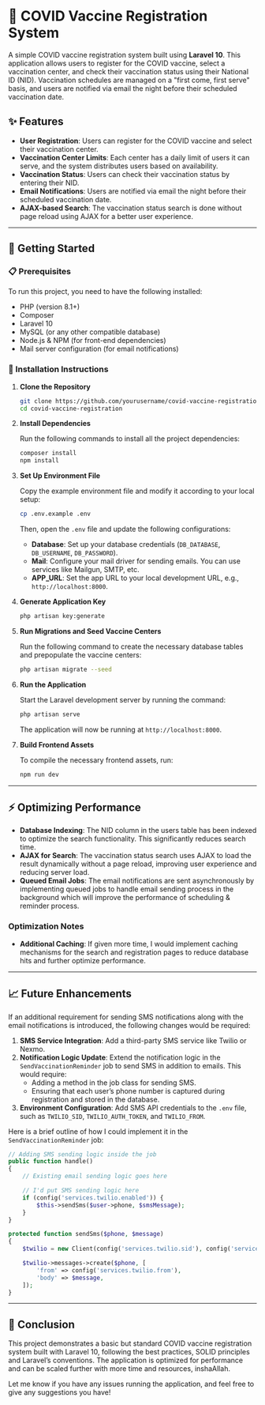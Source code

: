 # 🏥 COVID Vaccine Registration System

A simple COVID vaccine registration system built using **Laravel 10**. This application allows users to register for the COVID vaccine, select a vaccination center, and check their vaccination status using their National ID (NID). Vaccination schedules are managed on a "first come, first serve" basis, and users are notified via email the night before their scheduled vaccination date.

## ✨ Features

- **User Registration**: Users can register for the COVID vaccine and select their vaccination center.
- **Vaccination Center Limits**: Each center has a daily limit of users it can serve, and the system distributes users based on availability.
- **Vaccination Status**: Users can check their vaccination status by entering their NID.
- **Email Notifications**: Users are notified via email the night before their scheduled vaccination date.
- **AJAX-based Search**: The vaccination status search is done without page reload using AJAX for a better user experience.

---

## 🚀 Getting Started

### 📋 Prerequisites

To run this project, you need to have the following installed:

- PHP (version 8.1+)
- Composer
- Laravel 10
- MySQL (or any other compatible database)
- Node.js & NPM (for front-end dependencies)
- Mail server configuration (for email notifications)

### 🔧 Installation Instructions

1. **Clone the Repository**

   ```bash
   git clone https://github.com/yourusername/covid-vaccine-registration.git
   cd covid-vaccine-registration
   ```

2. **Install Dependencies**

   Run the following commands to install all the project dependencies:

   ```bash
   composer install
   npm install
   ```

3. **Set Up Environment File**

   Copy the example environment file and modify it according to your local setup:

   ```bash
   cp .env.example .env
   ```

   Then, open the `.env` file and update the following configurations:

   - **Database**: Set up your database credentials (`DB_DATABASE`, `DB_USERNAME`, `DB_PASSWORD`).
   - **Mail**: Configure your mail driver for sending emails. You can use services like Mailgun, SMTP, etc.
   - **APP_URL**: Set the app URL to your local development URL, e.g., `http://localhost:8000`.

4. **Generate Application Key**

   ```bash
   php artisan key:generate
   ```

5. **Run Migrations and Seed Vaccine Centers**

   Run the following command to create the necessary database tables and prepopulate the vaccine centers:

   ```bash
   php artisan migrate --seed
   ```

6. **Run the Application**

   Start the Laravel development server by running the command:

   ```bash
   php artisan serve
   ```

   The application will now be running at `http://localhost:8000`.

7. **Build Frontend Assets**

   To compile the necessary frontend assets, run:

   ```bash
   npm run dev
   ```

---

## ⚡ Optimizing Performance

- **Database Indexing**: The NID column in the users table has been indexed to optimize the search functionality. This significantly reduces search time.
- **AJAX for Search**: The vaccination status search uses AJAX to load the result dynamically without a page reload, improving user experience and reducing server load.
- **Queued Email Jobs**: The email notifications are sent asynchronously by implementing queued jobs to handle email sending process in the background which will improve the performance of scheduling & reminder process.

### Optimization Notes

- **Additional Caching**: If given more time, I would implement caching mechanisms for the search and registration pages to reduce database hits and further optimize performance.

---

## 📈 Future Enhancements

If an additional requirement for sending SMS notifications along with the email notifications is introduced, the following changes would be required:

1. **SMS Service Integration**: Add a third-party SMS service like Twilio or Nexmo.
2. **Notification Logic Update**: Extend the notification logic in the `SendVaccinationReminder` job to send SMS in addition to emails. This would require:
   - Adding a method in the job class for sending SMS.
   - Ensuring that each user’s phone number is captured during registration and stored in the database.
3. **Environment Configuration**: Add SMS API credentials to the `.env` file, such as `TWILIO_SID`, `TWILIO_AUTH_TOKEN`, and `TWILIO_FROM`.

Here is a brief outline of how I could implement it in the `SendVaccinationReminder` job:

```php
// Adding SMS sending logic inside the job
public function handle()
{
    // Existing email sending logic goes here

    // I'd put SMS sending logic here
    if (config('services.twilio.enabled')) {
        $this->sendSms($user->phone, $smsMessage);
    }
}

protected function sendSms($phone, $message)
{
    $twilio = new Client(config('services.twilio.sid'), config('services.twilio.token'));

    $twilio->messages->create($phone, [
        'from' => config('services.twilio.from'),
        'body' => $message,
    ]);
}
```

---

## 📝 Conclusion

This project demonstrates a basic but standard COVID vaccine registration system built with Laravel 10, following the best practices, SOLID principles and Laravel’s conventions. The application is optimized for performance and can be scaled further with more time and resources, inshaAllah.

Let me know if you have any issues running the application, and feel free to give any suggestions you have!
